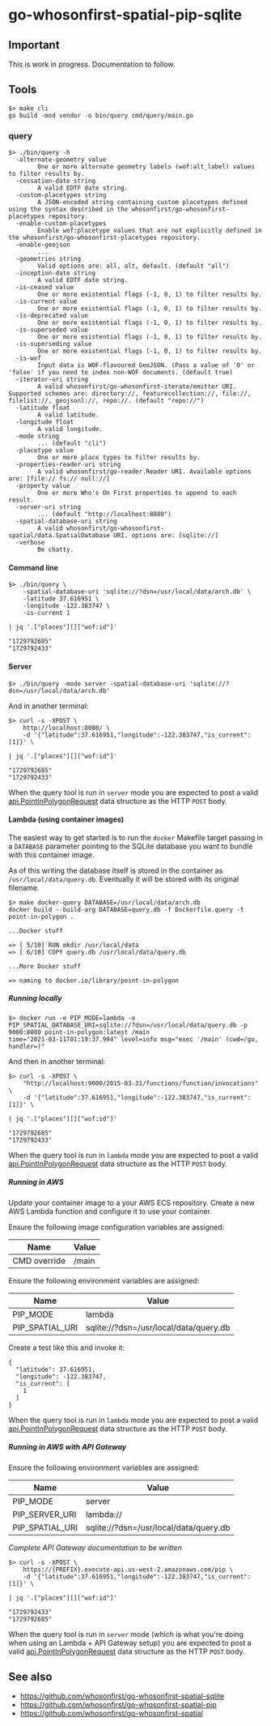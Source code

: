 # go-whosonfirst-spatial-pip-sqlite

## Important

This is work in progress. Documentation to follow.

## Tools

```
$> make cli
go build -mod vendor -o bin/query cmd/query/main.go
```

### query

```
$> ./bin/query -h
  -alternate-geometry value
    	One or more alternate geometry labels (wof:alt_label) values to filter results by.
  -cessation-date string
    	A valid EDTF date string.
  -custom-placetypes string
    	A JSON-encoded string containing custom placetypes defined using the syntax described in the whosonfirst/go-whosonfirst-placetypes repository.
  -enable-custom-placetypes
    	Enable wof:placetype values that are not explicitly defined in the whosonfirst/go-whosonfirst-placetypes repository.
  -enable-geojson
    	...
  -geometries string
    	Valid options are: all, alt, default. (default "all")
  -inception-date string
    	A valid EDTF date string.
  -is-ceased value
    	One or more existential flags (-1, 0, 1) to filter results by.
  -is-current value
    	One or more existential flags (-1, 0, 1) to filter results by.
  -is-deprecated value
    	One or more existential flags (-1, 0, 1) to filter results by.
  -is-superseded value
    	One or more existential flags (-1, 0, 1) to filter results by.
  -is-superseding value
    	One or more existential flags (-1, 0, 1) to filter results by.
  -is-wof
    	Input data is WOF-flavoured GeoJSON. (Pass a value of '0' or 'false' if you need to index non-WOF documents. (default true)
  -iterator-uri string
    	A valid whosonfirst/go-whosonfirst-iterate/emitter URI. Supported schemes are: directory://, featurecollection://, file://, filelist://, geojsonl://, repo://. (default "repo://")
  -latitude float
    	A valid latitude.
  -longitude float
    	A valid longitude.
  -mode string
    	... (default "cli")
  -placetype value
    	One or more place types to filter results by.
  -properties-reader-uri string
    	A valid whosonfirst/go-reader.Reader URI. Available options are: [file:// fs:// null://]
  -property value
    	One or more Who's On First properties to append to each result.
  -server-uri string
    	... (default "http://localhost:8080")
  -spatial-database-uri string
    	A valid whosonfirst/go-whosonfirst-spatial/data.SpatialDatabase URI. options are: [sqlite://]
  -verbose
    	Be chatty.
```

#### Command line

```
$> ./bin/query \
	-spatial-database-uri 'sqlite://?dsn=/usr/local/data/arch.db' \
	-latitude 37.616951 \
	-longitude -122.383747 \
	-is-current 1

| jq '.["places"][]["wof:id"]'

"1729792685"
"1729792433"
```

#### Server

```
$> ./bin/query -mode server -spatial-database-uri 'sqlite://?dsn=/usr/local/data/arch.db'
```

And in another terminal:

```
$> curl -s -XPOST \
	http://localhost:8080/ \
	-d '{"latitude":37.616951,"longitude":-122.383747,"is_current":[1]}' \

| jq '.["places"][]["wof:id"]'

"1729792685"
"1729792433"
```

When the query tool is run in `server` mode you are expected to post a valid [api.PointInPolygonRequest](https://github.com/whosonfirst/go-whosonfirst-spatial/blob/main/api/pointinpolygon.go#L11) data structure as the HTTP `POST` body.

#### Lambda (using container images)

The easiest way to get started is to run the `docker` Makefile target passing in a `DATABASE` parameter pointing to the SQLite database you want to bundle with this container image.

As of this writing the database itself is stored in the container as `/usr/local/data/query.db`. Eventually it will be stored with its original filename.

```
$> make docker-query DATABASE=/usr/local/data/arch.db
docker build --build-arg DATABASE=query.db -f Dockerfile.query -t point-in-polygon .

...Docker stuff

=> [ 5/10] RUN mkdir /usr/local/data
=> [ 6/10] COPY query.db /usr/local/data/query.db

...More Docker stuff

=> naming to docker.io/library/point-in-polygon   
```

##### Running locally

```
$> docker run -e PIP_MODE=lambda -e PIP_SPATIAL_DATABASE_URI=sqlite://?dsn=/usr/local/data/query.db -p 9000:8080 point-in-polygon:latest /main
time="2021-03-11T01:19:37.994" level=info msg="exec '/main' (cwd=/go, handler=)"
```

And then in another terminal:

```
$> curl -s -XPOST \
	"http://localhost:9000/2015-03-31/functions/function/invocations" \
	-d '{"latitude":37.616951,"longitude":-122.383747,"is_current":[1]}' \

| jq '.["places"][]["wof:id"]'

"1729792685"
"1729792433"
```

When the query tool is run in `lambda` mode you are expected to post a valid [api.PointInPolygonRequest](https://github.com/whosonfirst/go-whosonfirst-spatial/blob/main/api/pointinpolygon.go#L11) data structure as the HTTP `POST` body.

##### Running in AWS

Update your container image to a your AWS ECS repository. Create a new AWS Lambda function and configure it to use your container.

Ensure the following image configuration variables are assigned:

| Name | Value |
| --- | --- |
| CMD override | /main |

Ensure the following environment variables are assigned:

| Name | Value |
| --- | --- |
| PIP_MODE | lambda |
| PIP_SPATIAL_URI | sqlite://?dsn=/usr/local/data/query.db |

Create a test like this and invoke it:

```
{
  "latitude": 37.616951,
  "longitude": -122.383747,
  "is_current": [
    1
  ]
}
```

When the query tool is run in `lambda` mode you are expected to post a valid [api.PointInPolygonRequest](https://github.com/whosonfirst/go-whosonfirst-spatial/blob/main/api/pointinpolygon.go#L11) data structure as the HTTP `POST` body.

##### Running in AWS with API Gateway

Ensure the following environment variables are assigned:

| Name | Value |
| --- | --- |
| PIP_MODE | server |
| PIP_SERVER_URI | lambda:// |
| PIP_SPATIAL_URI | sqlite://?dsn=/usr/local/data/query.db |

_Complete API Gateway documentation to be written_

```
$> curl -s -XPOST \
	https://{PREFIX}.execute-api.us-west-2.amazonaws.com/pip \
	-d '{"latitude":37.616951,"longitude":-122.383747,"is_current":[1]}' \

| jq '.["places"][]["wof:id"]'

"1729792433"
"1729792685"
```

When the query tool is run in `server` mode (which is what you're doing when using an Lambda + API Gateway setup) you are expected to post a valid [api.PointInPolygonRequest](https://github.com/whosonfirst/go-whosonfirst-spatial/blob/main/api/pointinpolygon.go#L11) data structure as the HTTP `POST` body.

## See also

* https://github.com/whosonfirst/go-whosonfirst-spatial-sqlite
* https://github.com/whosonfirst/go-whosonfirst-spatial-pip
* https://github.com/whosonfirst/go-whosonfirst-spatial